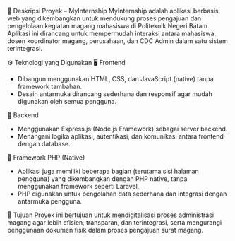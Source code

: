 🧾 Deskripsi Proyek – MyInternship
MyInternship adalah aplikasi berbasis web yang dikembangkan untuk mendukung proses pengajuan dan pengelolaan kegiatan magang mahasiswa di Politeknik Negeri Batam. Aplikasi ini dirancang untuk mempermudah interaksi antara mahasiswa, dosen koordinator magang, perusahaan, dan CDC Admin dalam satu sistem terintegrasi.

⚙️ Teknologi yang Digunakan
🖥️ Frontend
- Dibangun menggunakan HTML, CSS, dan JavaScript (native) tanpa framework tambahan.
- Desain antarmuka dirancang sederhana dan responsif agar mudah digunakan oleh semua pengguna.

🧩 Backend
- Menggunakan Express.js (Node.js Framework) sebagai server backend.
- Menangani logika aplikasi, autentikasi, dan komunikasi antara frontend dengan database.

💾 Framework PHP (Native)
- Aplikasi juga memiliki beberapa bagian (terutama sisi halaman pengguna) yang dikembangkan dengan PHP native, tanpa menggunakan framework seperti Laravel.
- PHP digunakan untuk pengolahan data sederhana dan integrasi dengan antarmuka pengguna.

🧠 Tujuan
Proyek ini bertujuan untuk mendigitalisasi proses administrasi magang agar lebih efisien, transparan, dan terintegrasi, serta mengurangi penggunaan dokumen fisik dalam proses pengajuan surat magang.
